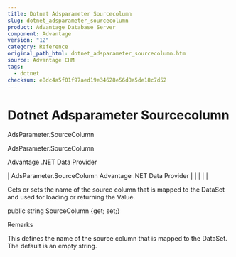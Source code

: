 ```yaml
---
title: Dotnet Adsparameter Sourcecolumn
slug: dotnet_adsparameter_sourcecolumn
product: Advantage Database Server
component: Advantage
version: "12"
category: Reference
original_path_html: dotnet_adsparameter_sourcecolumn.htm
source: Advantage CHM
tags:
  - dotnet
checksum: e8dc4a5f01f97aed19e34628e56d8a5de18c7d52
---
```


# Dotnet Adsparameter Sourcecolumn

AdsParameter.SourceColumn

AdsParameter.SourceColumn

Advantage .NET Data Provider

| AdsParameter.SourceColumn  Advantage .NET Data Provider |  |  |  |  |

Gets or sets the name of the source column that is mapped to the DataSet and used for loading or returning the Value.

public string SourceColumn {get; set;}

Remarks

This defines the name of the source column that is mapped to the DataSet. The default is an empty string.
